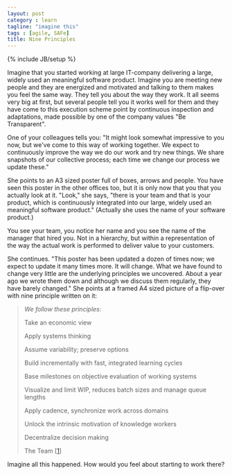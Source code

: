 ```yaml
---
layout: post
category : learn
tagline: "imagine this"
tags : [agile, SAFe]
title: Nine Principles
---
```


{% include JB/setup %}

Imagine that you started working at large IT-company delivering 
a large, widely used an meaningful software product.
Imagine you are meeting new people and they are energized and motivated
and talking to them makes you feel the same way.
They tell you about the way they work. 
It all seems very big at first, but several people tell you 
it works well for them and they have come to 
this execution scheme point by continuous inspection and adaptations,
made possible by one of the company values "Be Transparent".

One of your colleagues tells you:
"It might look somewhat impressive to you now, 
but we've come to this way of working together. 
We expect to continuously improve the way we do our work
and try new things. 
We share snapshots of our collective process; 
each time we change our process we update these."

She points to an A3 sized poster full of boxes, arrows and people.
You have seen this poster in the other offices too,
but it is only now that you that you actually look at it.
"Look," she says, "there is your team and that is your product,
which is continuously integrated into 
our large, widely used an meaningful software product."
(Actually she uses the name of your software product.)

You see your team, you notice her name 
and you see the name of the manager that hired you.
Not in a hierarchy, but within a representation of 
the way the actual work is performed to deliver value to your customers.

She continues. "This poster has been updated a dozen of times now; 
we expect to update it many times more. It will change. 
What we have found to change very little are the underlying principles
we uncovered. About a year ago we wrote them down 
and although we discuss them regularly, 
they have barely changed."
She points at a framed A4 sized picture of 
a flip-over with nine principle written on it:

> *We follow these principles:*
> 
>  
> Take an economic view
>  
> Apply systems thinking
>  
> Assume variability; preserve options
>  
> Build incrementally with fast, integrated learning cycles
>  
> Base milestones on objective evaluation of working systems
>  
> Visualize and limit WIP,
> reduces batch sizes
> and manage queue lengths
>  
> Apply cadence, synchronize work across domains
>  
> Unlock the intrinsic motivation of knowledge workers
>  
> Decentralize decision making
>
>
> The Team [[1]]

Imagine all this happened. How would you feel about starting to work there?

 [1]: http://www.scaledagileframework.com/safe-lean-agile-principles/

